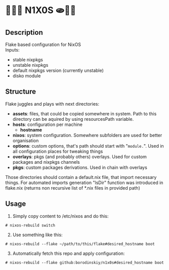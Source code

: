 # 🍞🥐🥖 N1X0S 🫓🥪🥙

## Description

Flake based configuration for NixOS \
Inputs:
- stable nixpkgs
- unstable nixpkgs
- default nixpkgs version (currently unstable)
- disko module

## Structure

Flake juggles and plays with next directories:
- **assets**: files, that could be copied somewhere in system. Path to this directory can be aquired by using resourcesPath variable.
- **hosts**: configuration per machine
	- **hostname**
- **nixos**: system configuration. Somewhere subfolders are used for better organisation
- **options**: custom options, that's path should start with "`module.`". Used in all configuration places for tweaking things
- **overlays**: pkgs (and probably others) overlays. Used for custom packages and nixpkgs channels
- **pkgs**: custom packages derivations. Used in chain with overlays

Those directories should contain a default.nix file, that import necessary things. For automated imports generation "lsDir" function was introduced in flake.nix (returns non recursive list of *.nix files in provided path)

## Usage

1. Simply copy content to /etc/nixos and do this:
```
# nixos-rebuild switch
```
2. Use something like this:
```
# nixos-rebuild --flake ~/path/to/this/flake#desired_hostname boot
```
3. Automatically fetch this repo and apply configuration:
```
# nixos-rebuild --flake github:borodinskiy/n1x0s#desired_hostname boot
```
